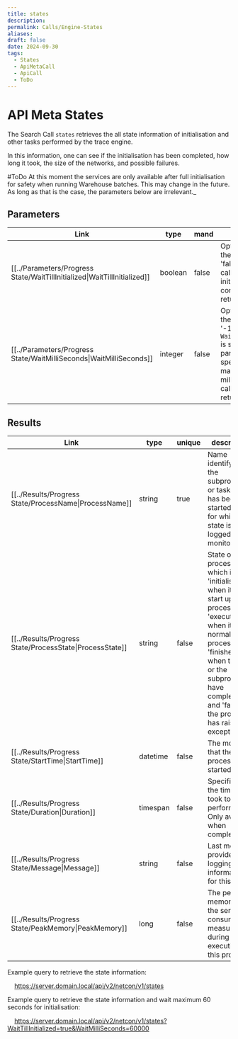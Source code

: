 ```yaml
---
title: states
description: 
permalink: Calls/Engine-States
aliases: 
draft: false
date: 2024-09-30
tags:
  - States
  - ApiMetaCall
  - ApiCall
  - ToDo
---
```

# API Meta States

The Search Call `states` retrieves the all state information of initialisation and other tasks performed by the trace engine.

In this information, one can see if the initialisation has been completed, how long it took, the size of the networks, and possible failures.

#ToDo At this moment the services are only available after full initialisation for safety when running Warehouse batches. This may change in the future. As long as that is the case, the parameters below are irrelevant._

## Parameters
| Link                                                                                  | type    | mand  | description                                                                                                                                                                                  |
| ------------------------------------------------------------------------------------- | ------- | ----- | -------------------------------------------------------------------------------------------------------------------------------------------------------------------------------------------- |
| [[../Parameters/Progress State/WaitTillInitialized\|WaitTillInitialized]] | boolean | false | Optional parameter, the default value is 'false'. If 'true', the call will wait for the initialization to complete before returning.                                                         |
| [[../Parameters/Progress State/WaitMilliSeconds\|WaitMilliSeconds]]       | integer | false | Optional parameter, the default value is '-1'. If  the `WaitTillInitialized` is set, this second parameter will specify the maximum of miliseconds that the call will wait before returning. |


## Results
| Link                                                                 | type     | unique | description                                                                                                                                                                                                                               |
| -------------------------------------------------------------------- | -------- | ------ | ----------------------------------------------------------------------------------------------------------------------------------------------------------------------------------------------------------------------------------------- |
| [[../Results/Progress State/ProcessName\|ProcessName]]   | string   | true   | Name identifying the subprocess or task that has been started and for which a state is being logged and monitored.                                                                                                                        |
| [[../Results/Progress State/ProcessState\|ProcessState]] | string   | false  | State of the process, which is 'initialisation' when it is a start up process, 'executing' when it is a normal process, 'finished' when the task or the subprocesses have completed, and 'failed' if the process has raised an exception. |
| [[../Results/Progress State/StartTime\|StartTime]]       | datetime | false  | The moment that the process was started.                                                                                                                                                                                                  |
| [[../Results/Progress State/Duration\|Duration]]         | timespan | false  | Specifices the time it took to perform `Name`. Only available when completed.                                                                                                                                                             |
| [[../Results/Progress State/Message\|Message]]           | string   | false  | Last message provided as logging information for this state.                                                                                                                                                                              |
| [[../Results/Progress State/PeakMemory\|PeakMemory]]     | long     | false  | The peak memory that the server is consuming measured during the execution of this process,                                                                                                                                               |




Example query to retrieve the state information: 

    https://server.domain.local/api/v2/netcon/v1/states

Example query to retrieve the state information and wait maximum 60 seconds for initialisation:

    https://server.domain.local/api/v2/netcon/v1/states?WaitTillInitialized=true&WaitMilliSeconds=60000